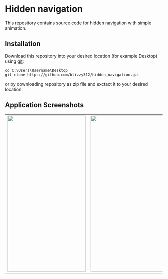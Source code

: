 # Hidden navigation
This repository contains source code for hidden navigation with simple animation.


## Installation
Download this repository into your desired location (for example Desktop) using [git](https://git-scm.com/):
```
cd C:\Users\Username\Desktop
git clone https://github.com/blizzy312/hidden_navigation.git
```
or by downloading repository as zip file and exctact it to your desired location.

## Application Screenshots
<table >
  <tr>
    <td align="left"><img src="/hidden_nav.gif"  width="250" height="500"/></td>
    <td align="center"><img src="/hidden_nav_origin.gif"  width="650" height="500"/></td>
  </tr>
</table>
